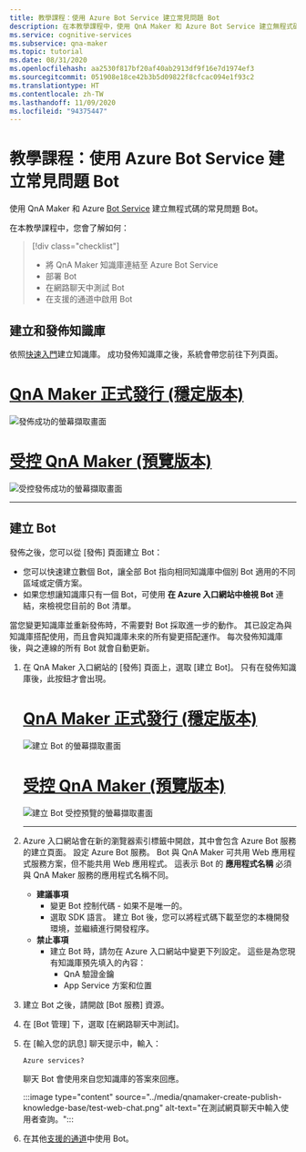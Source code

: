 ```yaml
---
title: 教學課程：使用 Azure Bot Service 建立常見問題 Bot
description: 在本教學課程中，使用 QnA Maker 和 Azure Bot Service 建立無程式碼的常見問題 Bot。
ms.service: cognitive-services
ms.subservice: qna-maker
ms.topic: tutorial
ms.date: 08/31/2020
ms.openlocfilehash: aa2530f817bf20af40ab2913df9f16e7d1974ef3
ms.sourcegitcommit: 051908e18ce42b3b5d09822f8cfcac094e1f93c2
ms.translationtype: HT
ms.contentlocale: zh-TW
ms.lasthandoff: 11/09/2020
ms.locfileid: "94375447"
---
```

# <a name="tutorial-create-an-faq-bot-with-azure-bot-service"></a>教學課程：使用 Azure Bot Service 建立常見問題 Bot
使用 QnA Maker 和 Azure [Bot Service](https://azure.microsoft.com/services/bot-service/) 建立無程式碼的常見問題 Bot。

在本教學課程中，您會了解如何：

<!-- green checkmark -->
> [!div class="checklist"]
> * 將 QnA Maker 知識庫連結至 Azure Bot Service
> * 部署 Bot
> * 在網路聊天中測試 Bot
> * 在支援的通道中啟用 Bot

## <a name="create-and-publish-a-knowledge-base"></a>建立和發佈知識庫

依照[快速入門](../Quickstarts/create-publish-knowledge-base.md)建立知識庫。 成功發佈知識庫之後，系統會帶您前往下列頁面。

# <a name="qna-maker-ga-stable-release"></a>[QnA Maker 正式發行 (穩定版本)](#tab/v1)

![發佈成功的螢幕擷取畫面](../media/qnamaker-create-publish-knowledge-base/publish-knowledge-base-to-endpoint.png)

# <a name="qna-maker-managed-preview-release"></a>[受控 QnA Maker (預覽版本)](#tab/v2)

![受控發佈成功的螢幕擷取畫面](../media/qnamaker-create-publish-knowledge-base/publish-knowledge-base-to-endpoint-managed.png)

---

## <a name="create-a-bot"></a>建立 Bot

發佈之後，您可以從 [發佈] 頁面建立 Bot：

* 您可以快速建立數個 Bot，讓全部 Bot 指向相同知識庫中個別 Bot 適用的不同區域或定價方案。
* 如果您想讓知識庫只有一個 Bot，可使用 **在 Azure 入口網站中檢視 Bot** 連結，來檢視您目前的 Bot 清單。

當您變更知識庫並重新發佈時，不需要對 Bot 採取進一步的動作。 其已設定為與知識庫搭配使用，而且會與知識庫未來的所有變更搭配運作。 每次發佈知識庫後，與之連線的所有 Bot 就會自動更新。

1. 在 QnA Maker 入口網站的 [發佈] 頁面上，選取 [建立 Bot]。 只有在發佈知識庫後，此按鈕才會出現。

     # <a name="qna-maker-ga-stable-release"></a>[QnA Maker 正式發行 (穩定版本)](#tab/v1)

    ![建立 Bot 的螢幕擷取畫面](../media/qnamaker-create-publish-knowledge-base/create-bot-from-published-knowledge-base-page.png)

    # <a name="qna-maker-managed-preview-release"></a>[受控 QnA Maker (預覽版本)](#tab/v2)

    ![建立 Bot 受控預覽的螢幕擷取畫面](../media/qnamaker-create-publish-knowledge-base/create-bot-from-published-knowledge-base-page-managed.png)

    ---
    

1. Azure 入口網站會在新的瀏覽器索引標籤中開啟，其中會包含 Azure Bot 服務的建立頁面。 設定 Azure Bot 服務。 Bot 與 QnA Maker 可共用 Web 應用程式服務方案，但不能共用 Web 應用程式。 這表示 Bot 的 **應用程式名稱** 必須與 QnA Maker 服務的應用程式名稱不同。

    * **建議事項**
        * 變更 Bot 控制代碼 - 如果不是唯一的。
        * 選取 SDK 語言。 建立 Bot 後，您可以將程式碼下載至您的本機開發環境，並繼續進行開發程序。
    * **禁止事項**
        * 建立 Bot 時，請勿在 Azure 入口網站中變更下列設定。 這些是為您現有知識庫預先填入的內容：
           * QnA 驗證金鑰
           * App Service 方案和位置


1. 建立 Bot 之後，請開啟 [Bot 服務] 資源。
1. 在 [Bot 管理] 下，選取 [在網路聊天中測試]。
1. 在 [輸入您的訊息] 聊天提示中，輸入：

    `Azure services?`

    聊天 Bot 會使用來自您知識庫的答案來回應。

    :::image type="content" source="../media/qnamaker-create-publish-knowledge-base/test-web-chat.png" alt-text="在測試網頁聊天中輸入使用者查詢。":::
1. 在其他[支援的通道](https://docs.microsoft.com/azure/bot-service/bot-service-manage-channels?view=azure-bot-service-4.0&preserve-view=true)中使用 Bot。
